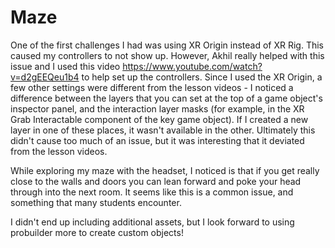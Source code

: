 # Maze

One of the first challenges I had was using XR Origin instead of XR Rig. This caused my controllers to not show up. However, Akhil really helped with this issue and I used this video https://www.youtube.com/watch?v=d2gEEQeu1b4 to help set up the controllers. Since I used the XR Origin, a few other settings were different from the lesson videos - I noticed a difference between the layers that you can set at the top of a game object's inspector panel, and the interaction layer masks (for example, in the XR Grab Interactable component of the key game object). If I created a new layer in one of these places, it wasn't available in the other. Ultimately this didn't cause too much of an issue, but it was interesting that it deviated from the lesson videos. 

While exploring my maze with the headset, I noticed is that if you get really close to the walls and doors you can lean forward and poke your head through into the next room. It seems like this is a common issue, and something that many students encounter.

I didn't end up including additional assets, but I look forward to using probuilder more to create custom objects!
